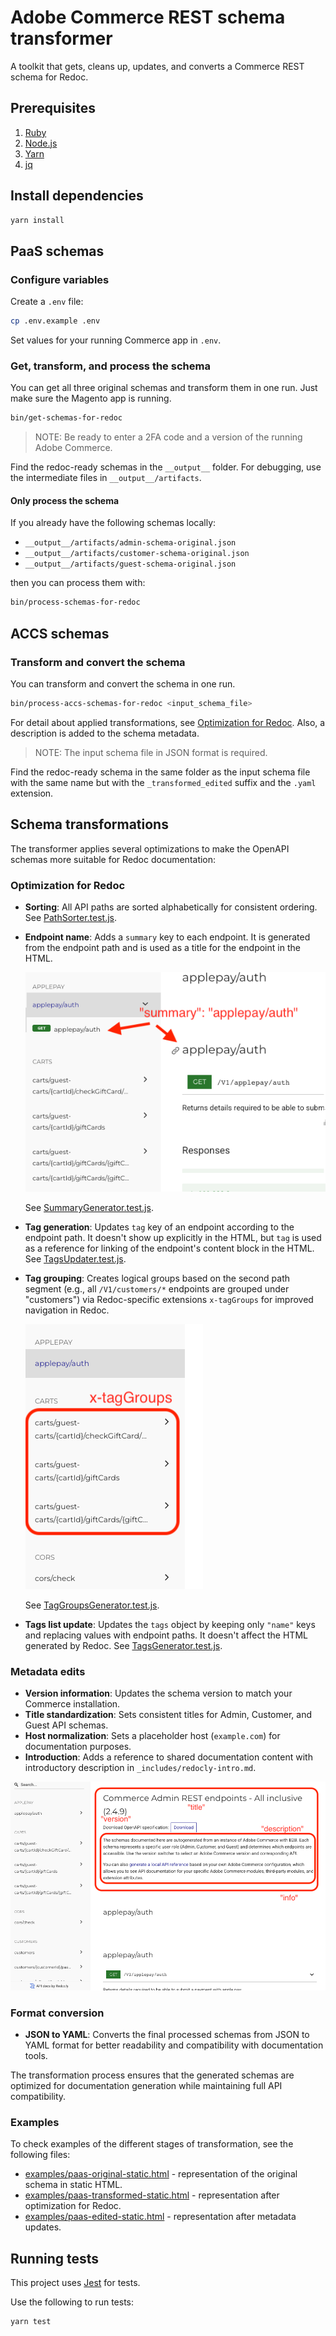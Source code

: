 # Adobe Commerce REST schema transformer

A toolkit that gets, cleans up, updates, and converts a Commerce REST schema for Redoc.

## Prerequisites

1. [Ruby](https://www.ruby-lang.org/en/documentation/installation/)
1. [Node.js](https://nodejs.org/en)
1. [Yarn](https://www.npmjs.com/package/yarn)
1. [jq](https://stedolan.github.io/jq/download/)

## Install dependencies

```sh
yarn install
```

## PaaS schemas

### Configure variables

Create a `.env` file:

```sh
cp .env.example .env
```

Set values for your running Commerce app in `.env`.

### Get, transform, and process the schema

You can get all three original schemas and transform them in one run.
Just make sure the Magento app is running.

```bash
bin/get-schemas-for-redoc
```

> NOTE: Be ready to enter a 2FA code and a version of the running Adobe Commerce.

Find the redoc-ready schemas in the `__output__` folder. For debugging, use the intermediate files in `__output__/artifacts`.

#### Only process the schema

If you already have the following schemas locally:

- `__output__/artifacts/admin-schema-original.json`
- `__output__/artifacts/customer-schema-original.json`
- `__output__/artifacts/guest-schema-original.json`

then you can process them with:

```bash
bin/process-schemas-for-redoc
```

## ACCS schemas

### Transform and convert the schema

You can transform and convert the schema in one run.

```bash
bin/process-accs-schemas-for-redoc <input_schema_file>
```

For detail about applied transformations, see [Optimization for Redoc](#optimization-for-redoc).
Also, a description is added to the schema metadata.

> NOTE: The input schema file in JSON format is required.

Find the redoc-ready schema in the same folder as the input schema file with the same name but with the `_transformed_edited` suffix and the `.yaml` extension.

## Schema transformations

The transformer applies several optimizations to make the OpenAPI schemas more suitable for Redoc documentation:

### Optimization for Redoc

- **Sorting**: All API paths are sorted alphabetically for consistent ordering.
  See [PathSorter.test.js](src/__tests__/PathSorter.test.js).
- **Endpoint name**: Adds a `summary` key to each endpoint.
  It is generated from the endpoint path and is used as a title for the endpoint in the HTML.

  ![Endpoint name generation](img/summary.png)

  See [SummaryGenerator.test.js](src/__tests__/SummaryGenerator.test.js).
- **Tag generation**: Updates `tag` key of an endpoint according to the endpoint path.
  It doesn't show up explicitly in the HTML, but `tag` is used as a reference for linking of the endpoint's content block in the HTML.
  See [TagsUpdater.test.js](src/__tests__/TagsUpdater.test.js).
- **Tag grouping**: Creates logical groups based on the second path segment
  (e.g., all `/V1/customers/*` endpoints are grouped under "customers")
  via Redoc-specific extensions `x-tagGroups` for improved navigation in Redoc.

  ![Navigation grouping](img/grouping.png)

  See [TagGroupsGenerator.test.js](src/__tests__/TagGroupsGenerator.test.js).
- **Tags list update**: Updates the `tags` object by keeping only `"name"` keys and replacing values with endpoint paths.
  It doesn't affect the HTML generated by Redoc.
  See [TagsGenerator.test.js](src/__tests__/TagsGenerator.test.js).

### Metadata edits

- **Version information**: Updates the schema version to match your Commerce
  installation.
- **Title standardization**: Sets consistent titles for Admin, Customer, and
  Guest API schemas.
- **Host normalization**: Sets a placeholder host (`example.com`) for
  documentation purposes.
- **Introduction**: Adds a reference to shared documentation content with introductory description in
  `_includes/redocly-intro.md`.

![Introduction](img/info.png)

### Format conversion

- **JSON to YAML**: Converts the final processed schemas from JSON to YAML
  format for better readability and compatibility with documentation tools.

The transformation process ensures that the generated schemas are optimized
for documentation generation while maintaining full API compatibility.

### Examples

To check examples of the different stages of transformation, see the following files:

- [examples/paas-original-static.html](examples/paas-original-static.html) - representation of the original schema in static HTML.
- [examples/paas-transformed-static.html](examples/paas-transformed-static.html) - representation after optimization for Redoc.
- [examples/paas-edited-static.html](examples/paas-edited-static.html) - representation after metadata updates.

## Running tests

This project uses [Jest][] for tests.

Use the following to run tests:

```sh
yarn test
```

[jest]: https://jestjs.io/docs/en/getting-started
